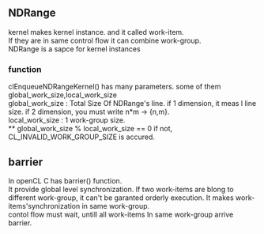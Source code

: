 ## NDRange 
kernel makes kernel instance. and it called work-item.   
If they are in same control flow it can combine work-group.   
NDRange is a sapce for kernel instances     
### function    
clEnqueueNDRangeKernel() has many parameters. some of them  global_work_size,local_work_size    
global_work_size : Total Size Of NDRange's line. if 1 dimension, it meas l line size.
if 2 dimension, you must write n*m -> {n,m}.    
local_work_size : 1 work-group size.    
** global_work_size % local_work_size == 0 if not, CL_INVALID_WORK_GROUP_SIZE is accured.     
## barrier
In openCL C has barrier() function.     
It provide global level synchronization. If two work-items are blong to different work-group, it can't be garanted orderly execution.
It makes work-items'synchronization in same work-group.    
contol flow must wait, untill all work-items In same work-group arrive barrier.




